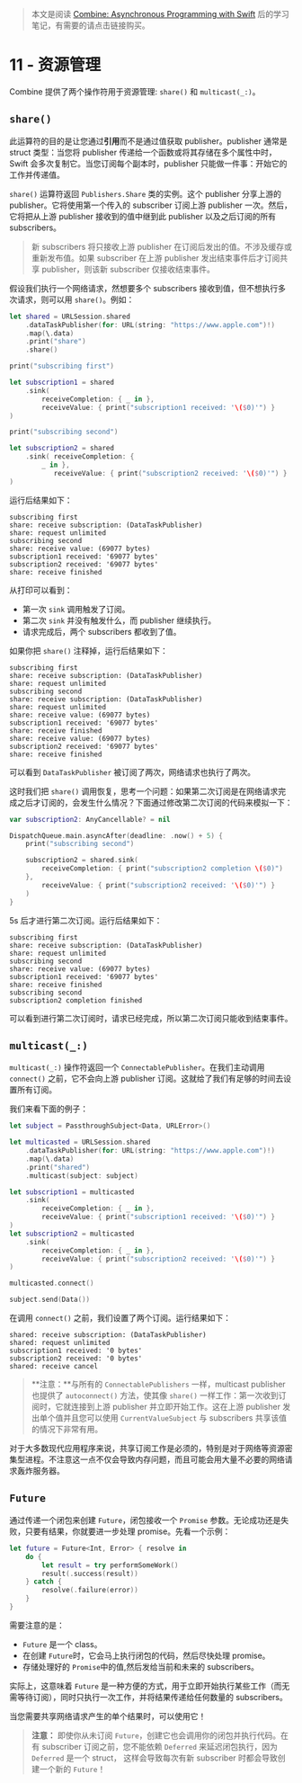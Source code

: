 > 本文是阅读 [Combine: Asynchronous Programming with Swift](https://store.raywenderlich.com/products/combine-asynchronous-programming-with-swift) 后的学习笔记，有需要的请点击链接购买。

# 11 - 资源管理

Combine 提供了两个操作符用于资源管理: `share()` 和 `multicast(_:)`。

## `share()`

此运算符的目的是让您通过**引用**而不是通过值获取 publisher。publisher 通常是 struct 类型：当您将 publisher 传递给一个函数或将其存储在多个属性中时，Swift 会多次复制它。当您订阅每个副本时，publisher 只能做一件事：开始它的工作并传递值。

`share()` 运算符返回 `Publishers.Share` 类的实例。这个 publisher 分享上游的 publisher。它将使用第一个传入的 subscriber 订阅上游 publisher 一次。然后，它将把从上游 publisher 接收到的值中继到此 publisher 以及之后订阅的所有 subscribers。

> 新 subscribers 将只接收上游 publisher 在订阅后发出的值。不涉及缓存或重新发布值。如果 subscriber 在上游 publisher 发出结束事件后才订阅共享 publisher，则该新 subscriber 仅接收结束事件。

假设我们执行一个网络请求，然想要多个 subscribers 接收到值，但不想执行多次请求，则可以用 `share()`。例如：

```swift
let shared = URLSession.shared
    .dataTaskPublisher(for: URL(string: "https://www.apple.com")!)
    .map(\.data)
    .print("share")
    .share()

print("subscribing first")

let subscription1 = shared
    .sink(
        receiveCompletion: { _ in },
        receiveValue: { print("subscription1 received: '\($0)'") }
)

print("subscribing second")

let subscription2 = shared
    .sink( receiveCompletion: {
        _ in },
           receiveValue: { print("subscription2 received: '\($0)'") }
)
```

运行后结果如下：

```
subscribing first
share: receive subscription: (DataTaskPublisher)
share: request unlimited
subscribing second
share: receive value: (69077 bytes)
subscription1 received: '69077 bytes'
subscription2 received: '69077 bytes'
share: receive finished
```

从打印可以看到：

- 第一次 `sink` 调用触发了订阅。
- 第二次 `sink` 并没有触发什么，而 publisher 继续执行。
- 请求完成后，两个 subscribers 都收到了值。

如果你把 `share()` 注释掉，运行后结果如下：

```
subscribing first
share: receive subscription: (DataTaskPublisher)
share: request unlimited
subscribing second
share: receive subscription: (DataTaskPublisher)
share: request unlimited
share: receive value: (69077 bytes)
subscription1 received: '69077 bytes'
share: receive finished
share: receive value: (69077 bytes)
subscription2 received: '69077 bytes'
share: receive finished
```

可以看到 `DataTaskPublisher` 被订阅了两次，网络请求也执行了两次。

这时我们把 `share()` 调用恢复，思考一个问题：如果第二次订阅是在网络请求完成之后才订阅的，会发生什么情况？下面通过修改第二次订阅的代码来模拟一下：

```swift
var subscription2: AnyCancellable? = nil

DispatchQueue.main.asyncAfter(deadline: .now() + 5) {
    print("subscribing second")

    subscription2 = shared.sink(
        receiveCompletion: { print("subscription2 completion \($0)")
    },
        receiveValue: { print("subscription2 received: '\($0)'") }
    )
}
```

5s 后才进行第二次订阅。运行后结果如下：

```
subscribing first
share: receive subscription: (DataTaskPublisher)
share: request unlimited
subscribing second
share: receive value: (69077 bytes)
subscription1 received: '69077 bytes'
share: receive finished
subscribing second
subscription2 completion finished
```

可以看到进行第二次订阅时，请求已经完成，所以第二次订阅只能收到结束事件。

## `multicast(_:)`

`multicast(_:)` 操作符返回一个 `ConnectablePublisher`。在我们主动调用 `connect()` 之前，它不会向上游 publisher 订阅。这就给了我们有足够的时间去设置所有订阅。

我们来看下面的例子：

```swift
let subject = PassthroughSubject<Data, URLError>()

let multicasted = URLSession.shared
    .dataTaskPublisher(for: URL(string: "https://www.apple.com")!)
    .map(\.data)
    .print("shared")
    .multicast(subject: subject)

let subscription1 = multicasted
    .sink(
        receiveCompletion: { _ in },
        receiveValue: { print("subscription1 received: '\($0)'") }
)
let subscription2 = multicasted
    .sink(
        receiveCompletion: { _ in },
        receiveValue: { print("subscription2 received: '\($0)'") }
)

multicasted.connect()

subject.send(Data())
```

在调用 `connect()` 之前，我们设置了两个订阅。运行结果如下：

```
shared: receive subscription: (DataTaskPublisher)
shared: request unlimited
subscription1 received: '0 bytes'
subscription2 received: '0 bytes'
shared: receive cancel
```

> **注意：**与所有的 `ConnectablePublishers` 一样，multicast publisher 也提供了 `autoconnect()` 方法，使其像 `share()` 一样工作：第一次收到订阅时，它就连接到上游 publisher 并立即开始工作。这在上游 publisher 发出单个值并且您可以使用 `CurrentValueSubject` 与 subscribers 共享该值的情况下非常有用。

对于大多数现代应用程序来说，共享订阅工作是必须的，特别是对于网络等资源密集型进程。不注意这一点不仅会导致内存问题，而且可能会用大量不必要的网络请求轰炸服务器。

## `Future`

通过传递一个闭包来创建 `Future`，闭包接收一个 `Promise` 参数。无论成功还是失败，只要有结果，你就要进一步处理 promise。先看一个示例：

```swift
let future = Future<Int, Error> { resolve in
    do {
        let result = try performSomeWork()
        result(.success(result))
    } catch {
        resolve(.failure(error))
    }
}
```

需要注意的是：

- `Future` 是一个 class。
- 在创建 `Future`时，它会马上执行闭包的代码，然后尽快处理 promise。
- 存储处理好的 `Promise`中的值,然后发给当前和未来的 subscribers。

实际上，这意味着 `Future` 是一种方便的方式，用于立即开始执行某些工作（而无需等待订阅），同时只执行一次工作，并将结果传递给任何数量的 subscribers。

当您需要共享网络请求产生的单个结果时，可以使用它！

> **注意：** 即使你从未订阅 `Future`，创建它也会调用你的闭包并执行代码。在有 subscriber 订阅之前，您不能依赖 `Deferred` 来延迟闭包执行，因为 `Deferred` 是一个 struct， 这样会导致每次有新 subscriber 时都会导致创建一个新的 `Future`！
